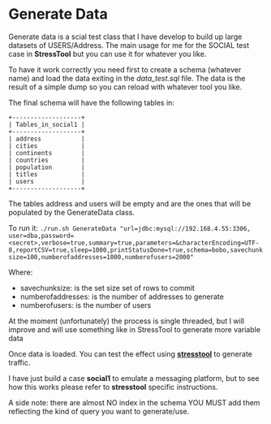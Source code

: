 # Generate Data
Generate data is a scial test class that I have develop to build up large datasets of USERS/Address.
The main usage for me for the SOCIAL test case in **StressTool** but you can use it for whatever you like.

To have it work correctly you need first to create a schema (whatever name) and load the data exiting in the _data_test.sql_ file.
The data is the result of a simple dump so you can reload with whatever tool you like.

The final schema will have the following tables in:

```
+-------------------+
| Tables_in_social1 |
+-------------------+
| address           |
| cities            |
| continents        |
| countries         |
| population        |
| titles            |
| users             |
+-------------------+ 
```
The tables address and users will be empty and are the ones that will be populated by the GenerateData class.

To run it:
`./run.sh GenerateData "url=jdbc:mysql://192.168.4.55:3306, user=dba,password=<secret>,verbose=true,summary=true,parameters=&characterEncoding=UTF-8,reportCSV=true,sleep=1000,printStatusDone=true,schema=bobo,savechunksize=100,numberofaddresses=1000,numberofusers=2000"	`

Where:
- savechunksize: is the set size set of rows to commit
- numberofaddresses: is the number of addresses to generate
- numberofusers: is the number of users

At the moment (unfortunately) the process is single threaded, but I will improve and will use something like in StressTool to generate more variable data

Once data is loaded. You can test the effect using [**stresstool**](https://github.com/Tusamarco/stresstool) to generate traffic.

I have just build a case **social1** to emulate a messaging platform, but to see how this works please refer to **stresstool** specific instructions.

A side note: there are almost NO index in the schema YOU MUST add them reflecting the kind of query you want to generate/use. 
 